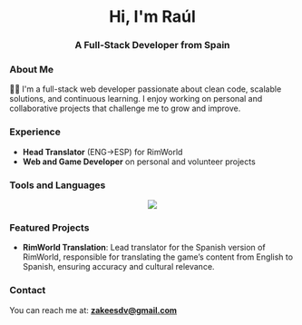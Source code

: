 <h1 align="center">Hi, I'm Raúl</h1>
<h3 align="center">A Full-Stack Developer from Spain</h3>

### About Me
👨‍💻 I'm a full-stack web developer passionate about clean code, scalable solutions, and continuous learning. I enjoy working on personal and collaborative projects that challenge me to grow and improve.

### Experience
- **Head Translator** (ENG->ESP) for RimWorld
- **Web and Game Developer** on personal and volunteer projects

### Tools and Languages
<p align="center">
  <img src="https://skillicons.dev/icons?i=html,css,sass,tailwind,bootstrap,js,ts,vue,angular,nodejs,nestjs,php,laravel,cs,java,prisma,mysql,git,docker,linux&perline=10" />
</p>

### Featured Projects
- **RimWorld Translation**: Lead translator for the Spanish version of RimWorld, responsible for translating the game’s content from English to Spanish, ensuring accuracy and cultural relevance.

### Contact
You can reach me at: **zakeesdv@gmail.com**
